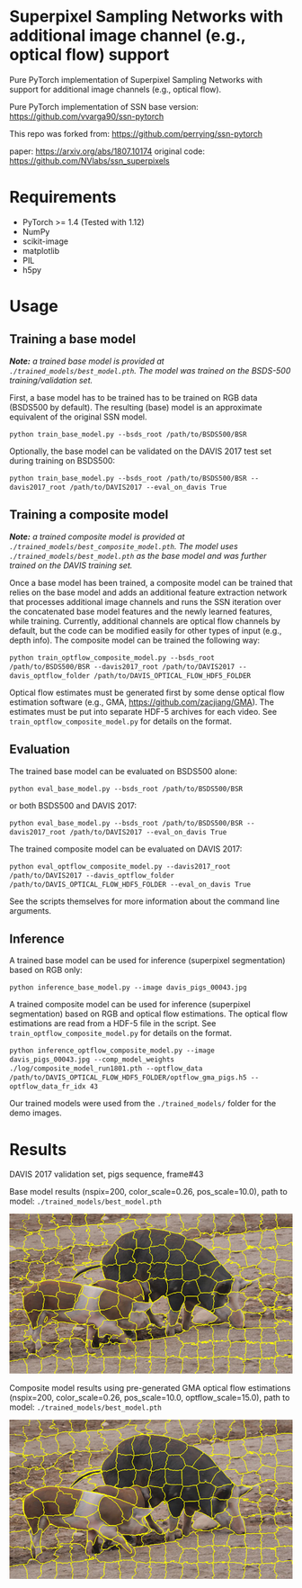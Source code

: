# Superpixel Sampling Networks with additional image channel (e.g., optical flow) support

Pure PyTorch implementation of Superpixel Sampling Networks with support for additional image channels (e.g., optical flow). 

Pure PyTorch implementation of SSN base version: https://github.com/vvarga90/ssn-pytorch

This repo was forked from: https://github.com/perrying/ssn-pytorch

paper: https://arxiv.org/abs/1807.10174 
original code: https://github.com/NVlabs/ssn_superpixels

# Requirements
- PyTorch >= 1.4 (Tested with 1.12)
- NumPy
- scikit-image
- matplotlib
- PIL
- h5py

# Usage
## Training a base model

_**Note:** a trained base model is provided at `./trained_models/best_model.pth`. The model was trained on the BSDS-500 training/validation set._

First, a base model has to be trained has to be trained on RGB data (BSDS500 by default). The resulting (base) model is an approximate equivalent of the original SSN model.

```
python train_base_model.py --bsds_root /path/to/BSDS500/BSR
```

Optionally, the base model can be validated on the DAVIS 2017 test set during training on BSDS500:

```
python train_base_model.py --bsds_root /path/to/BSDS500/BSR --davis2017_root /path/to/DAVIS2017 --eval_on_davis True
```

## Training a composite model

_**Note:** a trained composite model is provided at `./trained_models/best_composite_model.pth`. The model uses `./trained_models/best_model.pth` as the base model and was further trained on the DAVIS training set._

Once a base model has been trained, a composite model can be trained that relies on the base model and adds an additional feature extraction network that processes additional image channels and runs the SSN iteration over the concatenated base model features and the newly learned features, while training. Currently, additional channels are optical flow channels by default, but the code can be modified easily for other types of input (e.g., depth info). The composite model can be trained the following way:

```
python train_optflow_composite_model.py --bsds_root /path/to/BSDS500/BSR --davis2017_root /path/to/DAVIS2017 --davis_optflow_folder /path/to/DAVIS_OPTICAL_FLOW_HDF5_FOLDER
```

Optical flow estimates must be generated first by some dense optical flow estimation software (e.g., GMA, https://github.com/zacjiang/GMA). The estimates must be put into separate HDF-5 archives for each video. See `train_optflow_composite_model.py` for details on the format.

## Evaluation

The trained base model can be evaluated on BSDS500 alone:

```
python eval_base_model.py --bsds_root /path/to/BSDS500/BSR
```

or both BSDS500 and DAVIS 2017:

```
python eval_base_model.py --bsds_root /path/to/BSDS500/BSR --davis2017_root /path/to/DAVIS2017 --eval_on_davis True
```

The trained composite model can be evaluated on DAVIS 2017:

```
python eval_optflow_composite_model.py --davis2017_root /path/to/DAVIS2017 --davis_optflow_folder /path/to/DAVIS_OPTICAL_FLOW_HDF5_FOLDER --eval_on_davis True
```

See the scripts themselves for more information about the command line arguments.

## Inference

A trained base model can be used for inference (superpixel segmentation) based on RGB only:

```
python inference_base_model.py --image davis_pigs_00043.jpg
```

A trained composite model can be used for inference (superpixel segmentation) based on RGB and optical flow estimations. The optical flow estimations are read from a HDF-5 file in the script. See `train_optflow_composite_model.py` for details on the format.

```
python inference_optflow_composite_model.py --image davis_pigs_00043.jpg --comp_model_weights ./log/composite_model_run1801.pth --optflow_data /path/to/DAVIS_OPTICAL_FLOW_HDF5_FOLDER/optflow_gma_pigs.h5 --optflow_data_fr_idx 43
```

Our trained models were used from the `./trained_models/` folder for the demo images.

# Results

DAVIS 2017 validation set, pigs sequence, frame#43

Base model results (nspix=200, color_scale=0.26, pos_scale=10.0), path to model: `./trained_models/best_model.pth`

<img src=https://github.com/vvarga90/ssn-pytorch-optflow/blob/main/results_pigs_base.png width="600">

Composite model results using pre-generated GMA optical flow estimations (nspix=200, color_scale=0.26, pos_scale=10.0, optflow_scale=15.0), path to model: `./trained_models/best_model.pth`

<img src=https://github.com/vvarga90/ssn-pytorch-optflow/blob/main/results_pigs_composite.png  width="600">


